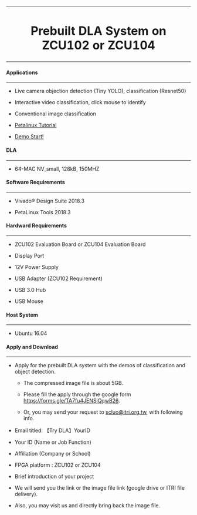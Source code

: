 <table>
<tr>
<td colspan="2" align="center"><h1>Prebuilt DLA System on ZCU102 or ZCU104</h1>
</td>
</tr>
</table>


#### Applications
------------------


*  Live camera objection detection (Tiny YOLO), classification (Resnet50)

*  Interactive video classification, click mouse to identify

*  Conventional image classification

*  [Petalinux Tutorial](./doc/Petalinux%20Tutorial/petalinux_tutorial.pdf)

*  [Demo Start!](./doc/Demo%20Start!/Demo%20Start.pdf)

#### DLA
----------
*  64-MAC NV_small, 128kB, 150MHZ

#### Software Requirements
--------------------------



*  Vivado&reg; Design Suite 2018.3

*  PetaLinux Tools 2018.3

#### Hardward Requirements
--------------------------

*  ZCU102 Evaluation Board or ZCU104 Evaluation Board

*  Display Port

*  12V Power Supply

*  USB Adapter (ZCU102 Requirement)

*  USB 3.0 Hub

*  USB Mouse

#### Host System
----------

*  Ubuntu 16.04

#### Apply and Download
-------------------------------------------

*  Apply for the prebuilt DLA system with the demos of classification and object detection.

    * The compressed image file is about 5GB.

    * Please fill the apply through the google form https://forms.gle/TA7fu4JENSjQqwB26.

    * Or, you may send your request to scluo@itri.org.tw, with following info.

*  Email titled: 【Try DLA】YourID 

*  Your ID  (Name or Job Function)

*  Affiliation (Company or School) 

*  FPGA platform : ZCU102 or ZCU104 

*  Brief introduction of your project

*  We will send you the link or the image file link (google drive or ITRI file delivery).

*  Also, you may visit us and directly bring back the image file.


